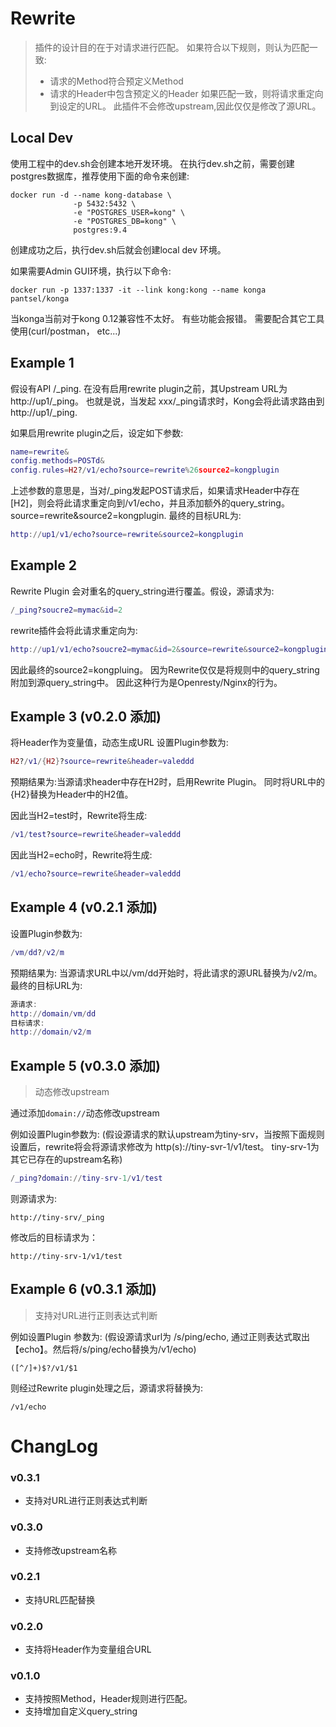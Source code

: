 # Rewrite


>插件的设计目的在于对请求进行匹配。 如果符合以下规则，则认为匹配一致:
> * 请求的Method符合预定义Method
> * 请求的Header中包含预定义的Header
>如果匹配一致，则将请求重定向到设定的URL。
>此插件不会修改upstream,因此仅仅是修改了源URL。


## Local Dev

使用工程中的dev.sh会创建本地开发环境。 在执行dev.sh之前，需要创建postgres数据库，推荐使用下面的命令来创建:

```docker
docker run -d --name kong-database \
              -p 5432:5432 \
              -e "POSTGRES_USER=kong" \
              -e "POSTGRES_DB=kong" \
              postgres:9.4
```

创建成功之后，执行dev.sh后就会创建local dev 环境。 

如果需要Admin GUI环境，执行以下命令:
```docker
docker run -p 1337:1337 -it --link kong:kong --name konga pantsel/konga
```
当konga当前对于kong 0.12兼容性不太好。 有些功能会报错。 需要配合其它工具使用(curl/postman， etc...)

## Example 1

假设有API /_ping. 在没有启用rewrite plugin之前，其Upstream URL为 http://up1/_ping。 
也就是说，当发起 xxx/_ping请求时，Kong会将此请求路由到http://up1/_ping. 

如果启用rewrite plugin之后，设定如下参数:

```lua
name=rewrite&
config.methods=POSTd&
config.rules=H2?/v1/echo?source=rewrite%26source2=kongplugin
```
上述参数的意思是，当对/_ping发起POST请求后，如果请求Header中存在[H2]，则会将此请求重定向到/v1/echo，并且添加额外的query_string。source=rewrite&source2=kongplugin. 
最终的目标URL为:
```lua
http://up1/v1/echo?source=rewrite&source2=kongplugin
``` 

## Example 2

Rewrite Plugin 会对重名的query_string进行覆盖。假设，源请求为:
```lua
/_ping?soucre2=mymac&id=2
```
rewrite插件会将此请求重定向为: 
```lua
http://up1/v1/echo?soucre2=mymac&id=2&source=rewrite&source2=kongplugin
```

因此最终的source2=kongpluing。 因为Rewrite仅仅是将规则中的query_string附加到源query_string中。 因此这种行为是Openresty/Nginx的行为。

## Example 3 (v0.2.0 添加)

将Header作为变量值，动态生成URL
设置Plugin参数为: 
```lua
H2?/v1/{H2}?source=rewrite&header=valeddd
```
预期结果为:当源请求header中存在H2时，启用Rewrite Plugin。 同时将URL中的{H2}替换为Header中的H2值。 

因此当H2=test时，Rewrite将生成:
```lua
/v1/test?source=rewrite&header=valeddd
```

因此当H2=echo时，Rewrite将生成:
```lua
/v1/echo?source=rewrite&header=valeddd
```

## Example 4 (v0.2.1 添加)

设置Plugin参数为:
```lua
/vm/dd?/v2/m
```
预期结果为: 当源请求URL中以/vm/dd开始时，将此请求的源URL替换为/v2/m。最终的目标URL为:

```lua
源请求:
http://domain/vm/dd
目标请求:
http://domain/v2/m
```

## Example 5 (v0.3.0 添加)
> 动态修改upstream

通过添加`domain://`动态修改upstream

例如设置Plugin参数为: (假设源请求的默认upstream为tiny-srv，当按照下面规则设置后，rewrite将会将源请求修改为 http(s)://tiny-svr-1/v1/test。 tiny-srv-1为其它已存在的upstream名称)
```lua
/_ping?domain://tiny-srv-1/v1/test
```
则源请求为:
```
http://tiny-srv/_ping
```
修改后的目标请求为：
```
http://tiny-srv-1/v1/test
```

## Example 6 (v0.3.1 添加)
> 支持对URL进行正则表达式判断

例如设置Plugin 参数为: (假设源请求url为 /s/ping/echo, 通过正则表达式取出【echo】。然后将/s/ping/echo替换为/v1/echo)
```
([^/]+)$?/v1/$1
```

则经过Rewrite plugin处理之后，源请求将替换为:
```
/v1/echo
```

# ChangLog

### v0.3.1
* 支持对URL进行正则表达式判断

### v0.3.0
* 支持修改upstream名称

### v0.2.1
* 支持URL匹配替换

### v0.2.0
* 支持将Header作为变量组合URL

### v0.1.0
* 支持按照Method，Header规则进行匹配。 
* 支持增加自定义query_string